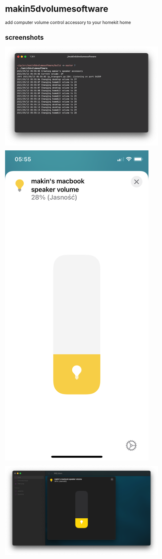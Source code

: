 # makin5dvolumesoftware
add computer volume control accessory to your homekit home

## screenshots
![server cli logs](screenshots/server-1.png)

![homekit ios preview](screenshots/homekit-ios-1.png)

![homekit macos preview](screenshots/homekit-macos-1.png)
